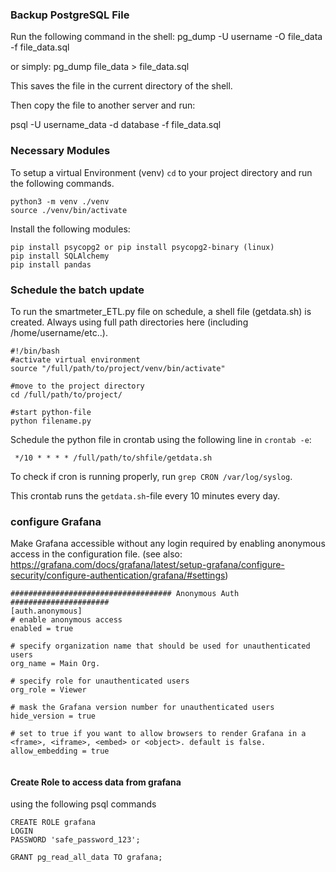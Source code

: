 ### Backup PostgreSQL File

Run the following command in the shell:
pg_dump -U username -O file_data -f file_data.sql

or simply:
pg_dump file_data > file_data.sql

This saves the file in the current directory of the shell.

Then copy the file to another server and run:

psql -U username_data -d database -f file_data.sql

### Necessary Modules

To setup a virtual Environment (venv) `cd` to your project directory and run the following commands.

```
python3 -m venv ./venv
source ./venv/bin/activate
```

Install the following modules:

```
pip install psycopg2 or pip install psycopg2-binary (linux)
pip install SQLAlchemy
pip install pandas

```

### Schedule the batch update

To run the smartmeter_ETL.py file on schedule, a shell file (getdata.sh) is created. Always using full path directories here (including /home/username/etc..).

```
#!/bin/bash
#activate virtual environment
source "/full/path/to/project/venv/bin/activate"

#move to the project directory
cd /full/path/to/project/

#start python-file
python filename.py
```

Schedule the python file in crontab using the following line in `crontab -e`:

```
 */10 * * * * /full/path/to/shfile/getdata.sh
```

To check if cron is running properly, run `grep CRON /var/log/syslog`.

This crontab runs the `getdata.sh`-file every 10 minutes every day.

### configure Grafana

Make Grafana accessible without any login required by enabling anonymous access in the configuration file. (see also: https://grafana.com/docs/grafana/latest/setup-grafana/configure-security/configure-authentication/grafana/#settings)

```
#################################### Anonymous Auth ######################
[auth.anonymous]
# enable anonymous access
enabled = true

# specify organization name that should be used for unauthenticated users
org_name = Main Org.

# specify role for unauthenticated users
org_role = Viewer

# mask the Grafana version number for unauthenticated users
hide_version = true

# set to true if you want to allow browsers to render Grafana in a <frame>, <iframe>, <embed> or <object>. default is false.
allow_embedding = true


```

#### Create Role to access data from grafana

using the following psql commands

```
CREATE ROLE grafana
LOGIN
PASSWORD 'safe_password_123';

GRANT pg_read_all_data TO grafana;
```

